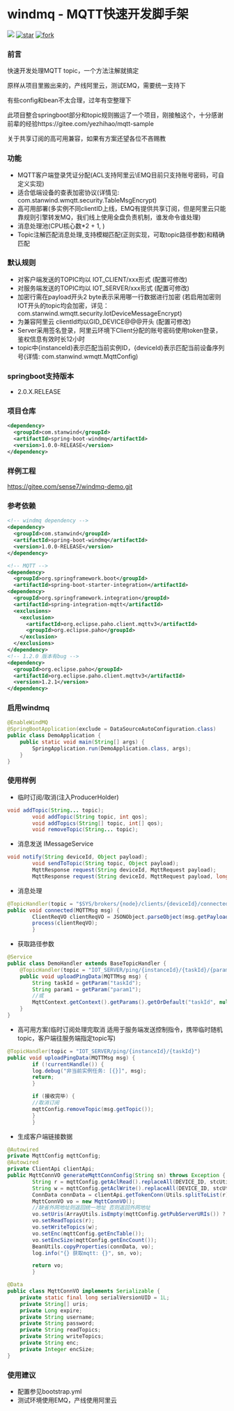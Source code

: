 # windmq - MQTT快速开发脚手架
<a href="https://gitee.com/sense7/windmq/blob/master/LICENSE"><img src="https://img.shields.io/badge/license-Apache%202-blue" /></a>
<a href='https://gitee.com/sense7/windmq/stargazers'><img src='https://gitee.com/sense7/windmq/badge/star.svg?theme=dark' alt='star'></img></a>
<a href='https://gitee.com/sense7/windmq/members'><img src='https://gitee.com/sense7/windmq/badge/fork.svg?theme=dark' alt='fork'></img></a>

### 前言
快速开发处理MQTT topic，一个方法注解就搞定

原样从项目里搬出来的，产线阿里云，测试EMQ，需要统一支持下

有些config和bean不太合理，过年有空整理下

此项目整合springboot部分和topic规则搬运了一个项目，刚接触这个，十分感谢前辈的经验https://gitee.com/yezhihao/mqtt-sample

关于共享订阅的高可用兼容，如果有方案还望各位不吝赐教

### 功能
- MQTT客户端登录凭证分配(ACL支持阿里云\EMQ目前只支持账号密码，可自定义实现)
- 适合低端设备的查表加密协议(详情见: com.stanwind.wmqtt.security.TableMsgEncrypt)
- 高可用部署(多实例不同clientID上线，EMQ有提供共享订阅，但是阿里云只能靠规则引擎转发MQ，我们线上使用全盘负责机制，谁发命令谁处理)
- 消息处理池(CPU核心数*2 + 1, )
- Topic注解匹配消息处理,支持模糊匹配(正则实现，可取topic路径参数)和精确匹配

### 默认规则
- 对客户端发送的TOPIC均以 IOT_CLIENT/xxx形式 (配置可修改)
- 对服务端发送的TOPIC均以 IOT_SERVER/xxx形式 (配置可修改)
- 加密行需在payload开头2 byte表示采用哪一行数据进行加密 (若启用加密则IOT开头的topic均会加密，详见：com.stanwind.wmqtt.security.IotDeviceMessageEncrypt)
- 为兼容阿里云 clientId均以GID_DEVICE@@@开头 (配置可修改)
- Server采用签名登录，阿里云环境下Client分配的账号密码使用token登录，鉴权信息有效时长12小时
- topic中{instanceId}表示匹配当前实例ID，{deviceId}表示匹配当前设备序列号(详情: com.stanwind.wmqtt.MqttConfig)

### springboot支持版本
- 2.0.X.RELEASE

### 项目仓库
```xml
<dependency>
  <groupId>com.stanwind</groupId>
  <artifactId>spring-boot-windmq</artifactId>
  <version>1.0.0-RELEASE</version>
</dependency>
```

### 样例工程
https://gitee.com/sense7/windmq-demo.git

### 参考依赖
```xml
<!-- windmq dependency -->
<dependency>
  <groupId>com.stanwind</groupId>
  <artifactId>spring-boot-windmq</artifactId>
  <version>1.0.0-RELEASE</version>
</dependency>

<!-- MQTT -->
<dependency>
  <groupId>org.springframework.boot</groupId>
  <artifactId>spring-boot-starter-integration</artifactId>
<dependency>
  <groupId>org.springframework.integration</groupId>
  <artifactId>spring-integration-mqtt</artifactId>
  <exclusions>
    <exclusion>
      <artifactId>org.eclipse.paho.client.mqttv3</artifactId>
      <groupId>org.eclipse.paho</groupId>
    </exclusion>
  </exclusions>
</dependency>
<!-- 1.2.0 版本有bug -->
<dependency>
  <groupId>org.eclipse.paho</groupId>
  <artifactId>org.eclipse.paho.client.mqttv3</artifactId>
  <version>1.2.1</version>
</dependency>
```

### 启用windmq
```java
@EnableWindMQ
@SpringBootApplication(exclude = DataSourceAutoConfiguration.class)
public class DemoApplication {
    public static void main(String[] args) {
        SpringApplication.run(DemoApplication.class, args);
    }
}
```

### 使用样例
- 临时订阅/取消(注入ProducerHolder)
```java
void addTopic(String... topic);
        void addTopic(String topic, int qos);
        void addTopics(String[] topic, int[] qos);
        void removeTopic(String... topic);
```

- 消息发送 IMessageService
```java
void notify(String deviceId, Object payload);
        void sendToTopic(String topic, Object payload);
        MqttResponse request(String deviceId, MqttRequest payload);
        MqttResponse request(String deviceId, MqttRequest payload, long timeout);
```

- 消息处理
```java
@TopicHandler(topic = "$SYS/brokers/{node}/clients/{deviceId}/connected")
public void connected(MQTTMsg msg) {
        ClientReqVO clientReqVO = JSONObject.parseObject(msg.getPayload().toString(), ClientReqVO.class);
        process(clientReqVO);
        }
```

- 获取路径参数
```java
@Service
public class DemoHandler extends BaseTopicHandler {
    @TopicHandler(topic = "IOT_SERVER/ping/{instanceId}/{taskId}/{param1}")
    public void uploadPingData(MQTTMsg msg) {
        String taskId = getParam("taskId");
        String param1 = getParam("param1");
        //或
        MqttContext.getContext().getParams().getOrDefault("taskId", null);
    }
}
```

- 高可用方案(临时订阅处理完取消 适用于服务端发送控制指令，携带临时随机topic，客户端往服务端指定topic写)
```java
@TopicHandler(topic = "IOT_SERVER/ping/{instanceId}/{taskId}")
public void uploadPingData(MQTTMsg msg) {
        if (!currentHandle()) {
        log.debug("非当前实例任务: [{}]", msg);
        return;
        }

        if (接收完毕) {
        //取消订阅
        mqttConfig.removeTopic(msg.getTopic());
        }
        }
```

- 生成客户端链接数据
```java
@Autowired
private MqttConfig mqttConfig;
@Autowired
private ClientApi clientApi;
public MqttConnVO generateMqttConnConfig(String sn) throws Exception {
        String r = mqttConfig.getAclRead().replaceAll(DEVICE_ID, stcUtil.sn2cli(sn));
        String w = mqttConfig.getAclWrite().replaceAll(DEVICE_ID, stcUtil.sn2cli(sn));
        ConnData connData = clientApi.getTokenConn(Utils.splitToList(r), Utils.splitToList(w));
        MqttConnVO vo = new MqttConnVO();
        //缺省外网地址则返回统一地址 否则返回外网地址
        vo.setUris(ArrayUtils.isEmpty(mqttConfig.getPubServerURIs()) ? mqttConfig.getServerURIs() : mqttConfig.getPubServerURIs());
        vo.setReadTopics(r);
        vo.setWriteTopics(w);
        vo.setEnc(mqttConfig.getEncTable());
        vo.setEncSize(mqttConfig.getEncCount());
        BeanUtils.copyProperties(connData, vo);
        log.info("{} 获取mqtt: {}", sn, vo);

        return vo;
        }

@Data
public class MqttConnVO implements Serializable {
    private static final long serialVersionUID = 1L;
    private String[] uris;
    private Long expire;
    private String username;
    private String password;
    private String readTopics;
    private String writeTopics;
    private String enc;
    private Integer encSize;
}
```

### 使用建议
- 配置参见bootstrap.yml
- 测试环境使用EMQ，产线使用阿里云
